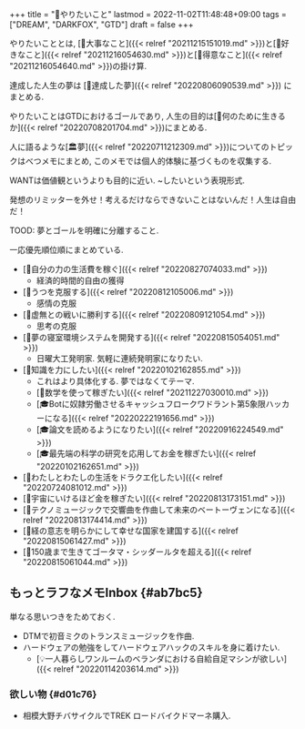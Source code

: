+++
title = "🚀やりたいこと"
lastmod = 2022-11-02T11:48:48+09:00
tags = ["DREAM", "DARKFOX", "GTD"]
draft = false
+++

やりたいこととは, [🦊大事なこと]({{< relref "20211215151019.md" >}})と[🦊好きなこと]({{< relref "20211216054630.md" >}})と[🦊得意なこと]({{< relref "20211216054640.md" >}})の掛け算.

達成した人生の夢は [🦊達成した夢]({{< relref "20220806090539.md" >}}) にまとめる.

やりたいことはGTDにおけるゴールであり, 人生の目的は[🦊何のために生きるか]({{< relref "20220708201704.md" >}})にまとめる.

人に語るような[🏛夢]({{< relref "20220711212309.md" >}})についてのトピックはべつメモにまとめ, このメモでは個人的体験に基づくものを収集する.

WANTは価値観というよりも目的に近い. ~したいという表現形式.

発想のリミッターを外せ！考えるだけならできないことはないんだ！人生は自由だ！

TOOD: 夢とゴールを明確に分離すること.

一応優先順位順にまとめている.

-   [🚀自分の力の生活費を稼ぐ]({{< relref "20220827074033.md" >}})
    -   経済的時間的自由の獲得
-   [🚀うつを克服する]({{< relref "20220812105006.md" >}})
    -   感情の克服
-   [🚀虚無との戦いに勝利する]({{< relref "20220809121054.md" >}})
    -   思考の克服
-   [🚀夢の寝室環境システムを開発する]({{< relref "20220815054051.md" >}})
    -   日曜大工発明家. 気軽に連続発明家になりたい.
-   [🦊知識を力にしたい]({{< relref "20220102162855.md" >}})
    -   これはより具体化する. 夢ではなくてテーマ.
    -   [🦊数学を使って稼ぎたい]({{< relref "20211227030010.md" >}})
    -   [🎓Botに奴隷労働させるキャッシュフロークワドラント第5象限ハッカーになる]({{< relref "20220222191656.md" >}})
    -   [🎓論文を読めるようになりたい]({{< relref "20220916224549.md" >}})
    -   [🎓最先端の科学の研究を応用してお金を稼ぎたい]({{< relref "20220102162651.md" >}})
-   [🚀わたしとわたしの生活をドラクエ化したい]({{< relref "20220724081012.md" >}})
-   [🚀宇宙にいけるほど金を稼ぎたい]({{< relref "20220813173151.md" >}})
-   [🚀テクノミュージックで交響曲を作曲して未来のベートーヴェンになる]({{< relref "20220813174414.md" >}})
-   [🚀経の意志を明らかにして幸せな国家を建国する]({{< relref "20220815061427.md" >}})
-   [🚀150歳まで生きてゴータマ・シッダールタを超える]({{< relref "20220815061044.md" >}})


## もっとラフなメモInbox {#ab7bc5}

単なる思いつきをためておく.

-   DTMで初音ミクのトランスミュージックを作曲.
-   ハードウェアの勉強をしてハードウェアハックのスキルを身に着けたい.
    -   [💡一人暮らしワンルームのベランダにおける自給自足マシンが欲しい]({{< relref "20220114203614.md" >}})


### 欲しい物 {#d01c76}

-   相模大野チバサイクルでTREK ロードバイクドマーネ購入.
